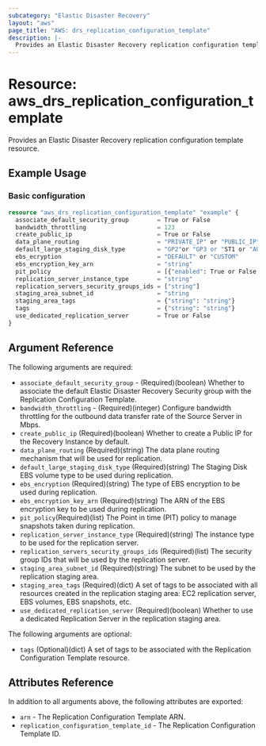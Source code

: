 ```yaml
---
subcategory: "Elastic Disaster Recovery"
layout: "aws"
page_title: "AWS: drs_replication_configuration_template"
description: |-
  Provides an Elastic Disaster Recovery replication configuration template resource.
---
```


# Resource: aws_drs_replication_configuration_template

Provides an Elastic Disaster Recovery replication configuration template resource.

## Example Usage

### Basic configuration

```terraform
resource "aws_drs_replication_configuration_template" "example" {
  associate_default_security_group        = True or False
  bandwidth_throttling                    = 123
  create_public_ip                        = True or False
  data_plane_routing                      = "PRIVATE_IP" or "PUBLIC_IP"
  default_large_staging_disk_type         = "GP2"or "GP3 or "ST1 or "AUTO
  ebs_ecryption                           = "DEFAULT" or "CUSTOM"
  ebs_encryption_key_arn                  = "string"
  pit_policy                              = [{"enabled": True or False, "interval":123}]
  replication_server_instance_type        = "string"
  replication_servers_security_groups_ids = ["string"]
  staging_area_subnet_id                  = "string
  staging_area_tags                       = {"string": "string"}
  tags                                    = {"string": "string"}
  use_dedicated_replication_server        = True or False
}
```

## Argument Reference

The following arguments are required:

* `associate_default_security_group` - (Required)(boolean)  Whether to associate the default Elastic Disaster Recovery Security group with the Replication Configuration Template.
* `bandwidth_throttling` - (Required)(integer) Configure bandwidth throttling for the outbound data transfer rate of the Source Server in Mbps.
* `create_public_ip` (Required)(boolean) Whether to create a Public IP for the Recovery Instance by default.
* `data_plane_routing` (Required)(string) The data plane routing mechanism that will be used for replication.
* `default_large_staging_disk_type` (Required)(string) The Staging Disk EBS volume type to be used during replication.
* `ebs_encryption` (Required)(string) The type of EBS encryption to be used during replication.
* `ebs_encryption_key_arn` (Required)(string) The ARN of the EBS encryption key to be used during replication.
* `pit_policy`(Required)(list) The Point in time (PIT) policy to manage snapshots taken during replication.
* `replication_server_instance_type` (Required)(string) The instance type to be used for the replication server.
* `replication_servers_security_groups_ids` (Required)(list) The security group IDs that will be used by the replication server.
* `staging_area_subnet_id` (Required)(string) The subnet to be used by the replication staging area.
* `staging_area_tags` (Required)(dict) A set of tags to be associated with all resources created in the replication staging area: EC2 replication server, EBS volumes, EBS snapshots, etc.
* `use_dedicated_replication_server` (Required)(boolean) Whether to use a dedicated Replication Server in the replication staging area.

The following arguments are optional:

* `tags` (Optional)(dict) A set of tags to be associated with the Replication Configuration Template resource.

## Attributes Reference

In addition to all arguments above, the following attributes are exported:

* `arn` - The Replication Configuration Template ARN.
* `replication_configuration_template_id` - The Replication Configuration Template ID.



